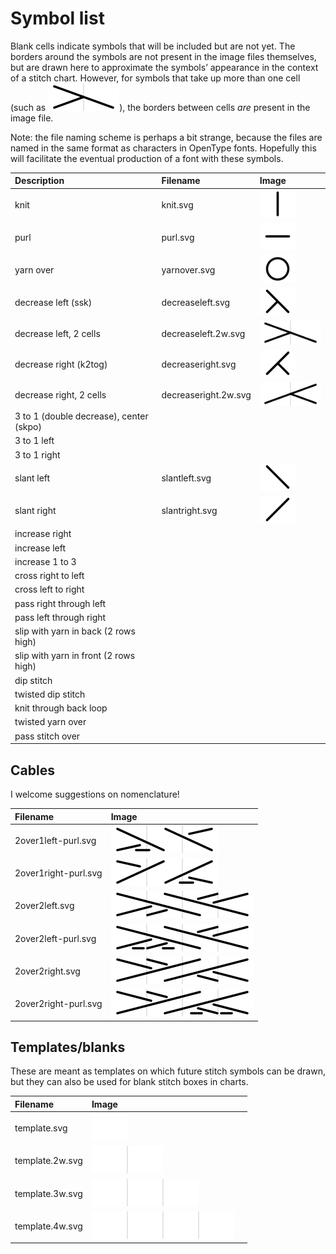 # Symbol list

Blank cells indicate symbols that will be included but are not yet. The <span class='bordered'>borders</span> around the symbols are not present in the image files themselves, but are drawn here to approximate the symbols’ appearance in the context of a stitch chart. However, for symbols that take up more than one cell (such as ![decrease left, 2 cells](../JIS/decreaseleft.2w.svg)), the borders between cells _are_ present in the image file.

Note: the file naming scheme is perhaps a bit strange, because the files are named in the same format as characters in OpenType fonts. Hopefully this will facilitate the eventual production of a font with these symbols.

| Description                             | Filename             | Image                                                   |
|:----------------------------------------|:---------------------|:--------------------------------------------------------|
| knit                                    | knit.svg             | ![knit](../JIS/knit.svg)                                |
| purl                                    | purl.svg             | ![purl](../JIS/purl.svg)                                |
| yarn over                               | yarnover.svg         | ![yarn over](../JIS/yarnover.svg)                       |
| decrease left (ssk)                     | decreaseleft.svg     | ![decrease left](../JIS/decreaseleft.svg)               |
| decrease left, 2 cells                  | decreaseleft.2w.svg  | ![decrease left, 2 cells](../JIS/decreaseleft.2w.svg)   |
| decrease right (k2tog)                  | decreaseright.svg    | ![decrease right](../JIS/decreaseright.svg)             |
| decrease right, 2 cells                 | decreaseright.2w.svg | ![decrease right, 2 cells](../JIS/decreaseright.2w.svg) |
| 3 to 1 (double decrease), center (skpo) |                      |                                                         |
| 3 to 1 left                             |                      |                                                         |
| 3 to 1 right                            |                      |                                                         |
| slant left                              | slantleft.svg        | ![slant left](../JIS/slantleft.svg)                     |
| slant right                             | slantright.svg       | ![slant right](../JIS/slantright.svg)                   |
| increase right                          |                      |                                                         |
| increase left                           |                      |                                                         |
| increase 1 to 3                         |                      |                                                         |
| cross right to left                     |                      |                                                         |
| cross left to right                     |                      |                                                         |
| pass right through left                 |                      |                                                         |
| pass left through right                 |                      |                                                         |
| slip with yarn in back (2 rows high)    |                      |                                                         |
| slip with yarn in front (2 rows high)   |                      |                                                         |
| dip stitch                              |                      |                                                         |
| twisted dip stitch                      |                      |                                                         |
| knit through back loop                  |                      |                                                         |
| twisted yarn over                       |                      |                                                         |
| pass stitch over                        |                      |                                                         |

## Cables

I welcome suggestions on nomenclature!

| Filename             | Image                                                |
|:---------------------|:-----------------------------------------------------|
| 2over1left-purl.svg  | ![2 over 1 left, purl](../JIS/2over1left-purl.svg)   |
| 2over1right-purl.svg | ![2 over 1 right, purl](../JIS/2over1right-purl.svg) |
| 2over2left.svg       | ![2 over 2 left](../JIS/2over2left.svg)              |
| 2over2left-purl.svg  | ![2 over 2 left, purl](../JIS/2over2left-purl.svg)   |
| 2over2right.svg      | ![2 over 2 right](../JIS/2over2right.svg)            |
| 2over2right-purl.svg | ![2 over 2 right, purl](../JIS/2over2right-purl.svg) |

## Templates/blanks

These are meant as templates on which future stitch symbols can be drawn, but they can also be used for blank stitch boxes in charts.

| Filename        | Image                               |  |
|:----------------|:------------------------------------|:-|
| template.svg    | ![single cell](../JIS/template.svg) |  |
| template.2w.svg | ![2 cells](../JIS/template.2w.svg)  |  |
| template.3w.svg | ![3 cells](../JIS/template.3w.svg)  |  |
| template.4w.svg | ![4 cells](../JIS/template.4w.svg)  |  |
